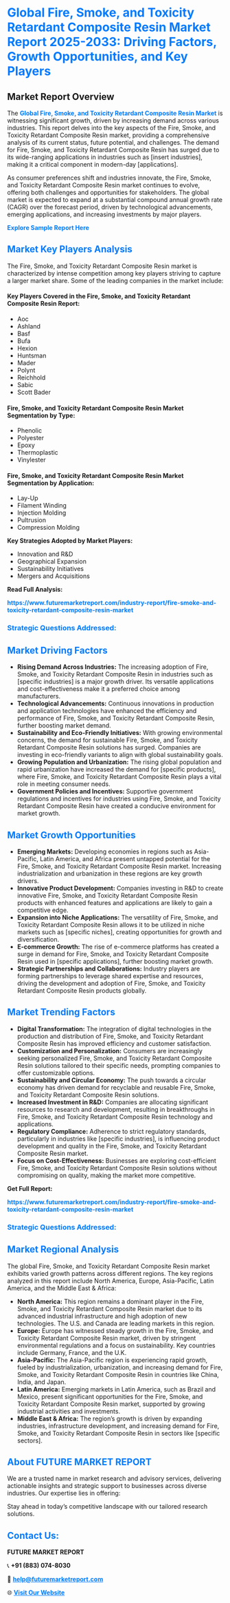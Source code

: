 <h1 style="color: #007BFF;">Global Fire, Smoke, and Toxicity Retardant Composite Resin Market Report 2025-2033: Driving Factors, Growth Opportunities, and Key Players</h1>

<section id="overview">
<h2>Market Report Overview</h2>
<p>The <a href="https://www.futuremarketreport.com/industry-report/fire-smoke-and-toxicity-retardant-composite-resin-market" style="color: #007BFF; text-decoration: none;"><strong>Global Fire, Smoke, and Toxicity Retardant Composite Resin Market</strong></a> is witnessing significant growth, driven by increasing demand across various industries. This report delves into the key aspects of the Fire, Smoke, and Toxicity Retardant Composite Resin market, providing a comprehensive analysis of its current status, future potential, and challenges. The demand for Fire, Smoke, and Toxicity Retardant Composite Resin has surged due to its wide-ranging applications in industries such as [insert industries], making it a critical component in modern-day [applications].</p>
<p>As consumer preferences shift and industries innovate, the Fire, Smoke, and Toxicity Retardant Composite Resin market continues to evolve, offering both challenges and opportunities for stakeholders. The global market is expected to expand at a substantial compound annual growth rate (CAGR) over the forecast period, driven by technological advancements, emerging applications, and increasing investments by major players.</p>
</section>

<section id="overview">
<p><a href="https://www.futuremarketreport.com/request-sample/reportId=31169" style="color: #007BFF; text-decoration: none;"><strong>Explore Sample Report Here</strong></a></p>
</section>

<section id="key-players">
<h2 style="color: #007BFF;">Market Key Players Analysis</h2>
<p>The Fire, Smoke, and Toxicity Retardant Composite Resin market is characterized by intense competition among key players striving to capture a larger market share. Some of the leading companies in the market include:</p>
<h4>Key Players Covered in the Fire, Smoke, and Toxicity Retardant Composite Resin Report:</h4>
<ul><li>Aoc</li><li>Ashland</li><li>Basf</li><li>Bufa</li><li>Hexion</li><li>Huntsman</li><li>Mader</li><li>Polynt</li><li>Reichhold</li><li>Sabic</li><li>Scott Bader</li></ul>
<h4>Fire, Smoke, and Toxicity Retardant Composite Resin Market Segmentation by Type:</h4>
<ul><li>Phenolic</li><li>Polyester</li><li>Epoxy</li><li>Thermoplastic</li><li>Vinylester</li></ul>

<h4>Fire, Smoke, and Toxicity Retardant Composite Resin Market Segmentation by Application:</h4>
<ul><li>Lay-Up</li><li>Filament Winding</li><li>Injection Molding</li><li>Pultrusion</li><li>Compression Molding</li></ul>
<p><strong>Key Strategies Adopted by Market Players:</strong></p>
<ul>
<li>Innovation and R&D</li>
<li>Geographical Expansion</li>
<li>Sustainability Initiatives</li>
<li>Mergers and Acquisitions</li>
</ul>
</section>

<section>
<p><strong>Read Full Analysis: </strong></p><a href="https://www.futuremarketreport.com/industry-report/fire-smoke-and-toxicity-retardant-composite-resin-market" style="color: #007BFF; text-decoration: none;"><strong>https://www.futuremarketreport.com/industry-report/fire-smoke-and-toxicity-retardant-composite-resin-market</strong></a>
<h3 style="color: #007BFF;">Strategic Questions Addressed:</h3>
</section>

<section id="driving-factors">
<h2 style="color: #007BFF;">Market Driving Factors</h2>
<ul>
<li><strong>Rising Demand Across Industries:</strong> The increasing adoption of Fire, Smoke, and Toxicity Retardant Composite Resin in industries such as [specific industries] is a major growth driver. Its versatile applications and cost-effectiveness make it a preferred choice among manufacturers.</li>
<li><strong>Technological Advancements:</strong> Continuous innovations in production and application technologies have enhanced the efficiency and performance of Fire, Smoke, and Toxicity Retardant Composite Resin, further boosting market demand.</li>
<li><strong>Sustainability and Eco-Friendly Initiatives:</strong> With growing environmental concerns, the demand for sustainable Fire, Smoke, and Toxicity Retardant Composite Resin solutions has surged. Companies are investing in eco-friendly variants to align with global sustainability goals.</li>
<li><strong>Growing Population and Urbanization:</strong> The rising global population and rapid urbanization have increased the demand for [specific products], where Fire, Smoke, and Toxicity Retardant Composite Resin plays a vital role in meeting consumer needs.</li>
<li><strong>Government Policies and Incentives:</strong> Supportive government regulations and incentives for industries using Fire, Smoke, and Toxicity Retardant Composite Resin have created a conducive environment for market growth.</li>
</ul>
</section>

<section id="growth-opportunities">
<h2 style="color: #007BFF;">Market Growth Opportunities</h2>
<ul>
<li><strong>Emerging Markets:</strong> Developing economies in regions such as Asia-Pacific, Latin America, and Africa present untapped potential for the Fire, Smoke, and Toxicity Retardant Composite Resin market. Increasing industrialization and urbanization in these regions are key growth drivers.</li>
<li><strong>Innovative Product Development:</strong> Companies investing in R&D to create innovative Fire, Smoke, and Toxicity Retardant Composite Resin products with enhanced features and applications are likely to gain a competitive edge.</li>
<li><strong>Expansion into Niche Applications:</strong> The versatility of Fire, Smoke, and Toxicity Retardant Composite Resin allows it to be utilized in niche markets such as [specific niches], creating opportunities for growth and diversification.</li>
<li><strong>E-commerce Growth:</strong> The rise of e-commerce platforms has created a surge in demand for Fire, Smoke, and Toxicity Retardant Composite Resin used in [specific applications], further boosting market growth.</li>
<li><strong>Strategic Partnerships and Collaborations:</strong> Industry players are forming partnerships to leverage shared expertise and resources, driving the development and adoption of Fire, Smoke, and Toxicity Retardant Composite Resin products globally.</li>
</ul>
</section>

<section id="trending-factors">
<h2 style="color: #007BFF;">Market Trending Factors</h2>
<ul>
<li><strong>Digital Transformation:</strong> The integration of digital technologies in the production and distribution of Fire, Smoke, and Toxicity Retardant Composite Resin has improved efficiency and customer satisfaction.</li>
<li><strong>Customization and Personalization:</strong> Consumers are increasingly seeking personalized Fire, Smoke, and Toxicity Retardant Composite Resin solutions tailored to their specific needs, prompting companies to offer customizable options.</li>
<li><strong>Sustainability and Circular Economy:</strong> The push towards a circular economy has driven demand for recyclable and reusable Fire, Smoke, and Toxicity Retardant Composite Resin solutions.</li>
<li><strong>Increased Investment in R&D:</strong> Companies are allocating significant resources to research and development, resulting in breakthroughs in Fire, Smoke, and Toxicity Retardant Composite Resin technology and applications.</li>
<li><strong>Regulatory Compliance:</strong> Adherence to strict regulatory standards, particularly in industries like [specific industries], is influencing product development and quality in the Fire, Smoke, and Toxicity Retardant Composite Resin market.</li>
<li><strong>Focus on Cost-Effectiveness:</strong> Businesses are exploring cost-efficient Fire, Smoke, and Toxicity Retardant Composite Resin solutions without compromising on quality, making the market more competitive.</li>
</ul>
</section>

<section>
<p><strong>Get Full Report: </strong></p><a href="https://www.futuremarketreport.com/industry-report/fire-smoke-and-toxicity-retardant-composite-resin-market" style="color: #007BFF; text-decoration: none;"><strong>https://www.futuremarketreport.com/industry-report/fire-smoke-and-toxicity-retardant-composite-resin-market</strong></a>
<h3 style="color: #007BFF;">Strategic Questions Addressed:</h3>
</section>


<section id="regional-analysis">
<h2 style="color: #007BFF;">Market Regional Analysis</h2>
<p>The global Fire, Smoke, and Toxicity Retardant Composite Resin market exhibits varied growth patterns across different regions. The key regions analyzed in this report include North America, Europe, Asia-Pacific, Latin America, and the Middle East & Africa:</p>
<ul>
<li><strong>North America:</strong> This region remains a dominant player in the Fire, Smoke, and Toxicity Retardant Composite Resin market due to its advanced industrial infrastructure and high adoption of new technologies. The U.S. and Canada are leading markets in this region.</li>
<li><strong>Europe:</strong> Europe has witnessed steady growth in the Fire, Smoke, and Toxicity Retardant Composite Resin market, driven by stringent environmental regulations and a focus on sustainability. Key countries include Germany, France, and the U.K.</li>
<li><strong>Asia-Pacific:</strong> The Asia-Pacific region is experiencing rapid growth, fueled by industrialization, urbanization, and increasing demand for Fire, Smoke, and Toxicity Retardant Composite Resin in countries like China, India, and Japan.</li>
<li><strong>Latin America:</strong> Emerging markets in Latin America, such as Brazil and Mexico, present significant opportunities for the Fire, Smoke, and Toxicity Retardant Composite Resin market, supported by growing industrial activities and investments.</li>
<li><strong>Middle East & Africa:</strong> The region’s growth is driven by expanding industries, infrastructure development, and increasing demand for Fire, Smoke, and Toxicity Retardant Composite Resin in sectors like [specific sectors].</li>
</ul>
</section>

<footer>
<h2 style="color: #007BFF;">About FUTURE MARKET REPORT</h2>
<p>We are a trusted name in market research and advisory services, delivering actionable insights and strategic support to businesses across diverse industries. Our expertise lies in offering:</p>

<p>Stay ahead in today’s competitive landscape with our tailored research solutions.</p>

<h2 style="color: #007BFF;">Contact Us:</h2>
<p><strong>FUTURE MARKET REPORT</strong></p>
<p>📞 <strong>+91 (883) 074-8030</strong></p>
<p>📧 <strong><a href="mailto:help@futuremarketreport.com" style="color: #007BFF;">help@futuremarketreport.com</a></strong></p>
<p>🌐 <strong><a href="https://www.futuremarketreport.com/" style="color: #007BFF;">Visit Our Website</a></strong></p>
</footer>